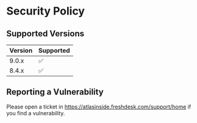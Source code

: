 # Security Policy

## Supported Versions

| Version | Supported          |
| ------- | ------------------ |
|  9.0.x  | :white_check_mark: |
|  8.4.x  | :white_check_mark: |

## Reporting a Vulnerability

Please open a ticket in https://atlasinside.freshdesk.com/support/home if you find a vulnerability.
